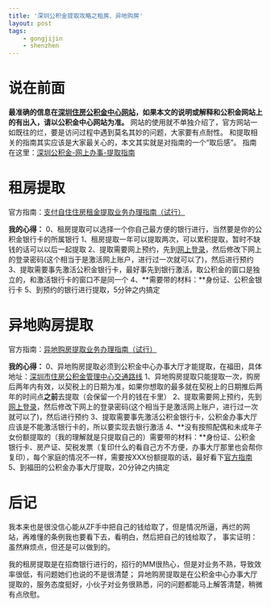 ```yaml
---
title: '深圳公积金提取攻略之租房、异地购房'
layout: post
tags:
    - gongjijin
    - shenzhen
---
```


# 说在前面

**最准确的信息在[深圳住房公积金中心网站](http://szzfgjj.com/)，如果本文的说明或解释和公积金网站上的有出入，请以公积金中心网站为准。**
网站的使用就不单独介绍了，官方网站一如既往的烂，要是访问过程中遇到莫名其妙的问题，大家要有点耐性。
和提取相关的指南其实应该是大家最关心的，本文其实就是对指南的一个“取后感”。
指南在这里：[深圳公积金-网上办事-提取指南](http://szzfgjj.com/tiqu/index.htm)

# 租房提取


官方指南：[支付自住住房租金提取业务办理指南（试行）](http://szzfgjj.com/tiqu/1261.htm)

**我的心得：**
0、租房提取可以选择一个你自己最方便的银行进行，当然要是你的公积金银行卡的所属银行
1、租房提取一年可以提取两次，可以累积提取，暂时不缺钱的话可以以后一起提取
2、提取需要网上预约，先到[网上登录](https://nbp.szzfgjj.com/nbp/pri.jsp)，然后修改下网上的登录密码(这个相当于是激活网上账户，进行过一次就可以了)，然后进行预约
3、提取需要事先激活公积金银行卡，最好事先到银行激活，取公积金的窗口是独立的，和激活银行卡的窗口不是同一个
4、**需要带的材料：**身份证、公积金银行卡
5、到预约的银行进行提取，5分钟之内搞定

# 异地购房提取


官方指南：[异地购房提取业务办理指南（试行）](http://www.szzfgjj.com/tiqu/1259.htm)

**我的心得：**
0、异地购房提取必须到公积金中心办事大厅才能提取，在福田，具体地址：[深圳市住房公积金管理中心交通路线](http://www.szzfgjj.com/tzgg/408.htm)
1、异地购房提取只能提取一次，购房后两年内有效，以契税上的日期为准，如果你想取的最多就在契税上的日期推后两年的时间点**之前**去提取（会保留一个月的钱在卡里）
2、提取需要网上预约，先到[网上登录](https://nbp.szzfgjj.com/nbp/pri.jsp)，然后修改下网上的登录密码(这个相当于是激活网上账户，进行过一次就可以了)，然后进行预约
3、提取需要事先激活公积金银行卡，公积金办事大厅应该是不能激活银行卡的，所以要实现去银行激活
4、**没有按照配偶和未成年子女份额提取的（我的理解就是只提取自己的）需要带的材料：**身份证、公积金银行卡、房产证、契税发票（复印什么的看自己方不方便，办事大厅那里也会帮你复印），每个家庭的情况不一样，需要按XXX份额提取的话，最好看下[官方指南](http://www.szzfgjj.com/tiqu/1259.htm)
5、到福田的公积金办事大厅提取，20分钟之内搞定

# 后记


我本来也是很没信心能从ZF手中把自己的钱给取了，但是情况所逼，再烂的网站，再难懂的条例我也要看下去，看明白，然后把自己的钱给取了，
事实证明：虽然麻烦点，但还是可以做到的。

我的租房提取是在招商银行进行的，招行的MM很热心，但是对业务不熟，导致效率很低，有问题她们也说的不是很清楚；
异地购房提取是在公积金中心办事大厅提取的，服务态度挺好，小伙子对业务很熟悉，问的问题都能马上解答清楚，稍微有点欣慰。
